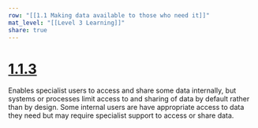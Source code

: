 ```yaml
---
row: "[[1.1 Making data available to those who need it]]"
mat_level: "[[Level 3 Learning]]"
share: true
---
```

# [1.1.3](1.1.3.md)

Enables specialist users to access and share some data internally, but systems or processes limit access to and sharing of data by default rather than by design. Some internal users are have appropriate access to data they need but may require specialist support to access or share data.
